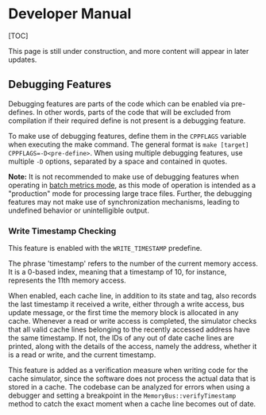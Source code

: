 # Developer Manual

[TOC]

This page is still under construction, and more content will appear in later updates.

## Debugging Features

Debugging features are parts of the code which can be enabled via pre-defines. In other words, parts of the code that will be excluded from compilation if their required define is not present is a debugging feature.

To make use of debugging features, define them in the `CPPFLAGS` variable when executing the make command. The general format is `make [target] CPPFLAGS=-D<pre-define>`. When using multiple debugging features, use multiple `-D` options, separated by a space and contained in quotes.

__Note:__ It is not recommended to make use of debugging features when operating in [batch metrics mode](docs/pages/cache_sim.md), as this mode of operation is intended as a "production" mode for processing large trace files. Further, the debugging features may not make use of synchronization mechanisms, leading to undefined behavior or unintelligible output.

### Write Timestamp Checking

This feature is enabled with the `WRITE_TIMESTAMP` predefine.

The phrase 'timestamp' refers to the number of the current memory access. It is a 0-based index, meaning that a timestamp of 10, for instance, represents the 11th memory access.

When enabled, each cache line, in addition to its state and tag, also records the last timestamp it received a write, either through a write access, bus update message, or the first time the memory block is allocated in any cache. Whenever a read or write access is completed, the simulator checks that all valid cache lines belonging to the recently accessed address have the same timestamp. If not, the IDs of any out of date cache lines are printed, along with the details of the access, namely the address, whether it is a read or write, and the current timestamp.

This feature is added as a verification measure when writing code for the cache simulator, since the software does not process the actual data that is stored in a cache. The codebase can be analyzed for errors when using a debugger and setting a breakpoint in the `MemoryBus::verifyTimestamp` method to catch the exact moment when a cache line becomes out of date.
